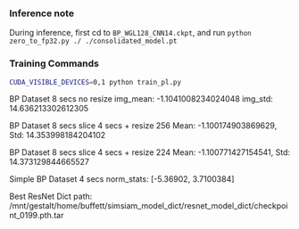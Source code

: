 ### Inference note
During inference, first cd to ```BP_WGL128_CNN14.ckpt```, and run ```python zero_to_fp32.py ./ ./consolidated_model.pt```


### Training Commands
```bash
CUDA_VISIBLE_DEVICES=0,1 python train_pl.py
```

BP Dataset 8 secs no resize
img_mean: -1.1041008234024048
img_std: 14.636213302612305

BP Dataset 8 secs slice 4 secs + resize 256
Mean: -1.100174903869629, Std: 14.353998184204102

BP Dataset 8 secs slice 4 secs + resize 224
Mean: -1.100771427154541, Std: 14.373129844665527


Simple BP Dataset 4 secs
norm_stats: [-5.36902,  3.7100384]

Best ResNet Dict path:
/mnt/gestalt/home/buffett/simsiam_model_dict/resnet_model_dict/checkpoint_0199.pth.tar